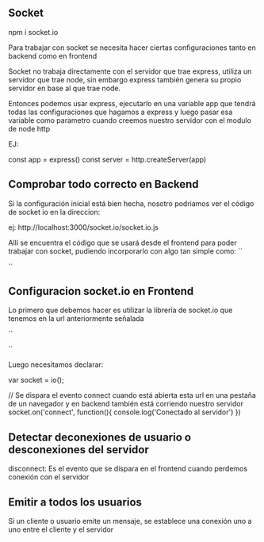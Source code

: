 ## Socket

npm i socket.io

Para trabajar con socket se necesita hacer ciertas configuraciones tanto en backend como en frontend

Socket no trabaja directamente con el servidor que trae express, utiliza un servidor que trae node, sin embargo express también genera su propio servidor en base al que trae node.

Entonces podemos usar express, ejecutarlo en una variable app que tendrá todas las configuraciones que hagamos a express y luego pasar esa variable como parametro cuando creemos nuestro servidor con el modulo de node http

EJ:

const app = express()
const server = http.createServer(app)

## Comprobar todo correcto en Backend

Si la configuración inicial está bien hecha, nosotro podriamos ver el código de socket io en la direccion:

ej: http://localhost:3000/socket.io/socket.io.js

Allí se encuentra el código que se usará desde el frontend para poder trabajar con socket, pudiendo incorporarlo con algo tan simple como:
``
<script src="socket.io/socket.io.js"></script>
``

## Configuracion socket.io en Frontend

Lo primero que debemos hacer es utilizar la librería de socket.io que tenemos en la url anteriormente señalada

``
<script src="socket.io/socket.io.js"></script>
``

Luego necesitamos declarar:

var socket = io();

// Se dispara el evento connect cuando está abierta esta url en una pestaña de un navegador y en backend también está corriendo nuestro servidor
socket.on('connect', function(){
  console.log('Conectado al servidor')
})

## Detectar deconexiones de usuario o desconexiones del servidor

disconnect: Es el evento que se dispara en el frontend cuando perdemos conexión con el servidor

## Emitir a todos los usuarios

Si un cliente o usuario emite un mensaje, se establece una conexión uno a uno entre el cliente y el servidor

